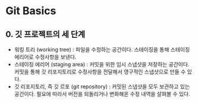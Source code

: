 # Git Basics

## 0. 깃 프로젝트의 세 단계
* 워킹 트리 (working tree) : 파일을 수정하는 공간이다. 스테이징을 통해 스테이징 에리어로 수정사항을 보낸다.
* 스테이징 에리어 (staging area) : 커밋을 위한 임시 스냅샷을 저장하는 공간이다. 커밋을 통해 깃 리포지토리로 수정사항을 전달해서 영구적인 스냅샷으로 만들 수 있다.
* 깃 리포지토리, 즉 깃 르포 (git repository) : 커밋된 스냅샷을 모두 보관하고 있는 공간이다. 필요에 따라서 버전을 되돌리거나 변화해온 수정 내역을 살펴볼 수 있다.
